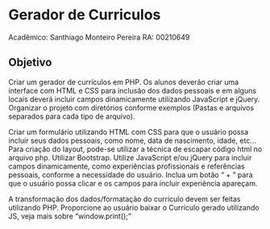 # Gerador de Curriculos
Acadêmico: Santhiago Monteiro Pereira RA: 00210649

## Objetivo ##
Criar um gerador de currículos em PHP. Os alunos deverão criar uma interface com HTML e CSS para inclusão dos dados pessoais e em alguns locais deverá incluir campos dinamicamente utilizando JavaScript e jQuery. 
Organizar o projeto com diretórios conforme exemplos (Pastas e arquivos separados para cada tipo de arquivo). 

Criar um formulário utilizando HTML com CSS para que o usuário possa incluir seus dados pessoais, como nome, data de nascimento, idade, etc… Para criação do layout, pode-se utilizar a técnica de escapar código html no arquivo php. Utilizar Bootstrap.
Utilize JavaScript e/ou jQuery para incluir campos dinamicamente, como experiências profissionais e referências pessoais, conforme a necessidade do usuário. Inclua um botão “ + ” para que o usuário possa clicar e os campos para incluir experiência apareçam. 

A transformação dos dados/formatação do currículo devem ser feitas utilizando PHP. Proporcione ao usuário baixar o Currículo gerado utilizando JS, veja mais sobre “window.print();”
